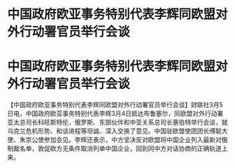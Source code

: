 # 中国政府欧亚事务特别代表李辉同欧盟对外行动署官员举行会谈

# 中国政府欧亚事务特别代表李辉同欧盟对外行动署官员举行会谈

【中国政府欧亚事务特别代表李辉同欧盟对外行动署官员举行会谈】财联社3月5日电，中国政府欧亚事务特别代表李辉3月4日抵达布鲁塞尔，同欧盟对外行动署亚太总司长科旺斯特伦，俄罗斯、东部伙伴和中亚关系总司长塞伯特举行会谈，就乌克兰危机形势、和谈进程等坦诚、深入交换了意见。中国驻欧盟使团团长傅聪大使、朱京公使参加会见。李辉还表示，中方坚决反对欧盟将中国企业列入最新对俄制裁名单，敦促欧方无条件取消列单中国企业，回到同中方对话协商的正确轨道上来。

